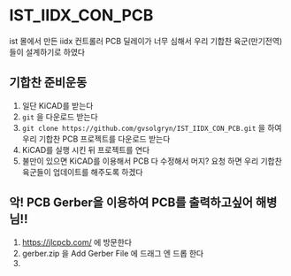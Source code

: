 # IST_IIDX_CON_PCB
ist 몰에서 만든 iidx 컨트롤러 PCB 딜레이가 너무 심해서 우리 기합찬 육군(만기전역)들이 설계하기로 하였다

## 기합찬 준비운동

1. 일단 KiCAD를 받는다
2. `git` 을 다운로드 받는다
3. `git clone https://github.com/gvsolgryn/IST_IIDX_CON_PCB.git` 을 하여 우리 기합찬 PCB 프로젝트를 다운로드 받는다
4. KiCAD를 실행 시킨 뒤 프로젝트를 연다
5. 불만이 있으면 KiCAD를 이용해서 PCB 다 수정해서 머지? 요청 하면 우리 기합찬 육군들이 업데이트를 해주도록 하겠다

## 악! PCB Gerber을 이용하여 PCB를 출력하고싶어 해병님!!
1. https://jlcpcb.com/ 에 방문한다
2. gerber.zip 을 Add Gerber File 에 드래그 엔 드롭 한다
3. 
